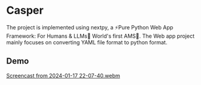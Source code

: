 # Casper

The project is implemented using nextpy, a ⚡Pure Python Web App Framework: For Humans & LLMs🤖 World's first AMS🥇.
The Web app project mainly focuses on converting YAML file format to python format.

## Demo
[Screencast from 2024-01-17 22-07-40.webm](https://github.com/anirudh-hegde/Casper/assets/105560839/1a50c35d-f48e-41ad-a4e3-a913fd094ef2)
